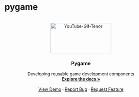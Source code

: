 # pygame


<!--
*******QUICK COMMANDS*******
python -m venv venv-pg
. venv-pg/Scripts/activate
pip freeze > requirements.txt

pip install pygame-ce
-->


<!-- PROJECT LOGO -->

<br />
<div align="center" id='readme-top'>
  <a href="https://github.com/WackyChomp/pygame">
    <img src="https://www.pygame.org/docs/_static/pygame_powered.svg" alt="YouTube-Gif-Tenor" width="200" height="100">
  </a>

  <h3 align="center">Pygame</h3>

  <p align="center">
    Developing reusable game development components 
    <br />
    <a href="https://github.com/WackyChomp/pygame"><strong>Explore the docs »</strong></a>
    <br />
    <br />
    <a href="https://github.com/WackyChomp/pygame">View Demo</a>
    ·
    <a href="https://github.com/WackyChomp/pygame/issues">Report Bug</a>
    ·
    <a href="https://github.com/WackyChomp/pygame/issues">Request Feature</a>
  </p>
</div>

